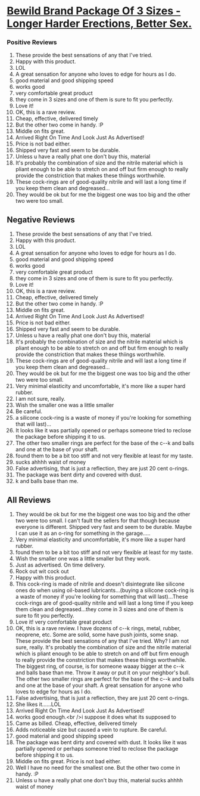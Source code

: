 # [Bewild Brand Package Of 3 Sizes - Longer Harder Erections, Better Sex.](https://products.checkmycream.com/products/Bewild-Brand-Package-Of-3-Sizes-Longer-Harder-Erections-Better-Sex..html)

### Positive Reviews

<ol>
      <li>These provide the best sensations of any that I&#x27;ve tried.</li>
      <li>Happy with this product.</li>
      <li>LOL</li>
      <li>A great sensation for anyone who loves to edge for hours as I do.</li>
      <li>good material and good shipping speed</li>
      <li>works good</li>
      <li>very comfortable great product</li>
      <li>they come in 3 sizes and one of them is sure to fit you perfectly.</li>
      <li>Love it!</li>
      <li>OK, this is a rave review.  </li>
      <li>Cheap, effective, delivered timely</li>
      <li>But the other two come in handy. :P</li>
      <li>Middle on fits great.</li>
      <li>Arrived Right On Time And Look Just As Advertised!</li>
      <li>Price is not bad either.</li>
      <li>Shipped very fast and seem to be durable.  </li>
      <li>Unless u have a really phat one don&#x27;t buy this, material</li>
      <li>It&#x27;s probably the combination of size and the nitrile material which is pliant enough to be able to stretch on and off but firm enough to really provide the constriction that makes these thiings worthwhile.  </li>
      <li>These cock-rings are of good-quality nitrile and will last a long time if you keep them clean and degreased...</li>
      <li>They would be ok but for me the biggest one was too big and the other two were too small.  </li>
</ol>


<h2>Negative Reviews</h2>
<ol>
<li> These provide the best sensations of any that I&#x27;ve tried.</li>
<li> Happy with this product.</li>
<li> LOL</li>
<li> A great sensation for anyone who loves to edge for hours as I do.</li>
<li> good material and good shipping speed</li>
<li> works good</li>
<li> very comfortable great product</li>
<li> they come in 3 sizes and one of them is sure to fit you perfectly.</li>
<li> Love it!</li>
<li> OK, this is a rave review.  </li>
<li> Cheap, effective, delivered timely</li>
<li> But the other two come in handy. :P</li>
<li> Middle on fits great.</li>
<li> Arrived Right On Time And Look Just As Advertised!</li>
<li> Price is not bad either.</li>
<li> Shipped very fast and seem to be durable.  </li>
<li> Unless u have a really phat one don&#x27;t buy this, material</li>
<li> It&#x27;s probably the combination of size and the nitrile material which is pliant enough to be able to stretch on and off but firm enough to really provide the constriction that makes these thiings worthwhile.  </li>
<li> These cock-rings are of good-quality nitrile and will last a long time if you keep them clean and degreased...</li>
<li> They would be ok but for me the biggest one was too big and the other two were too small.  </li>
<li> Very minimal elasticity and uncomfortable, it&#x27;s more like a super hard rubber.</li>
<li> I am not sure, really.</li>
<li> Wish the smaller one was a little smaller</li>
<li> Be careful.</li>
<li> a silicone cock-ring is a waste of money if you&#x27;re looking for something that will last)...</li>
<li> It looks like it was partially opened or perhaps someone tried to reclose the package before shipping it to us.</li>
<li> The other two smaller rings are perfect for the base of the c--k and balls and one at the base of your shaft.</li>
<li> found them to be a bit too stiff and not very flexible at least for my taste.</li>
<li> sucks ahhhh waist of money</li>
<li> False advertising, that is just a reflection, they are just 20 cent o-rings.</li>
<li> The package was bent dirty and covered with dust.</li>
<li> k and balls base than me.</li>
</ol>

<h2>All Reviews</h2>

<ol>
    <li> They would be ok but for me the biggest one was too big and the other two were too small.  I can&#x27;t fault the sellers for that though because everyone is different.  Shipped very fast and seem to be durable.  Maybe I can use it as an o-ring for something in the garage.....</li>
    <li> Very minimal elasticity and uncomfortable, it&#x27;s more like a super hard rubber.</li>
    <li> found them to be a bit too stiff and not very flexible at least for my taste.</li>
    <li> Wish the smaller one was a little smaller but they work.</li>
    <li> Just as advertised. On time delivery.</li>
    <li> Rock out wit cock out</li>
    <li> Happy with this product.</li>
    <li> This cock-ring is made of nitrile and doesn&#x27;t disintegrate like silicone ones do when using oil-based lubricants...(buying a silicone cock-ring is a waste of money if you&#x27;re looking for something that will last)...These cock-rings are of good-quality nitrile and will last a long time if you keep them clean and degreased...they come in 3 sizes and one of them is sure to fit you perfectly.</li>
    <li> Love it! very comfortable great product</li>
    <li> OK, this is a rave review.  I have dozens of c--k rings, metal, rubber, neoprene, etc.  Some are solid, some have push joints, some snap.  These provide the best sensations of any that I&#x27;ve tried. Why?  I am not sure, really. It&#x27;s probably the combination of size and the nitrile material which is pliant enough to be able to stretch on and off but firm enough to really provide the constriction that makes these thiings worthwhile.  The biggest ring, of course, is for someone waaay bigger at the c--k and balls base than me. Throw it away or put it on your neighbor&#x27;s bull. The other two smaller rings are perfect for the base of the c--k and balls and one at the base of your shaft. A great sensation for anyone who loves to edge for hours as I do.</li>
    <li> False advertising, that is just a reflection, they are just 20 cent o-rings.</li>
    <li> She likes it......LOL</li>
    <li> Arrived Right On Time And Look Just As Advertised!</li>
    <li> works good enough.&lt;br /&gt;i suppose it does what its supposed to</li>
    <li> Came as billed.  Cheap, effective, delivered timely</li>
    <li> Adds noticeable size but caused a vein to rupture. Be careful.</li>
    <li> good material and good shipping speed</li>
    <li> The package was bent dirty and covered with dust. It looks like it was partially opened or perhaps someone tried to reclose the package before shipping it to us.</li>
    <li> Middle on fits great. Price is not bad either.</li>
    <li> Well I have no need for the smallest one. But the other two come in handy. :P</li>
    <li> Unless u have a really phat one don&#x27;t buy this, material sucks ahhhh waist of money</li>
</ol>




